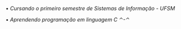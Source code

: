 • *Cursando o primeiro semestre de Sistemas de Informação - UFSM*

• *Aprendendo programação em linguagem C ⌃-⌃*
